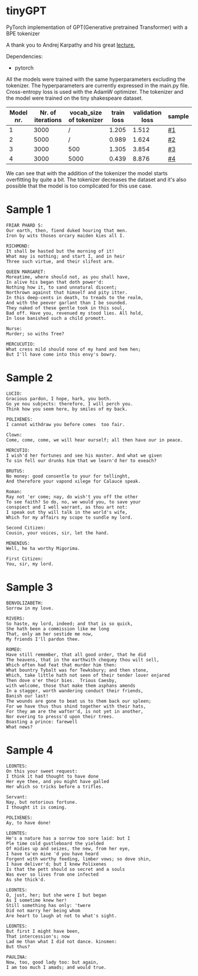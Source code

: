# tinyGPT
PyTorch implementation of GPT(Generative pretrained Transformer) with a BPE tokenizer


A thank you to Andrej Karpathy and his great <a href="https://youtu.be/kCc8FmEb1nY">lecture.</a>

Dependencies:

- pytorch

All the models were trained with the same hyperparameters excluding the tokenizer. The hyperparameters are currently expressed in the main.py file. Cross-entropy loss is used with the AdamW optimizer. The tokenizer and the model were trained on the tiny shakespeare dataset.

Model nr.| Nr. of iterations | vocab_size of tokenizer | train loss | validation loss |     sample    |
|--------|-------------------|-------------------------|------------|-----------------|---------------|
|1       |3000               |          /              |       1.205|            1.512|[#1](#sample-1)|
|2       |5000               |          /              |       0.989|            1.624|[#2](#sample-2)|
|3       |3000               |          500            |       1.305|            3.854|[#3](#sample-3)|
|4       |3000               |          5000           |       0.439|            8.876|[#4](#sample-4)|

We can see that with the addition of the tokenizer the model starts overfitting by quite a bit. The tokenizer decreases the dataset and it's also possible that the model is too complicated for this use case.


# Sample 1
```
FRIAR PHARD S:
Our earth, then, fiend duked houring that men.
Iron by wits thoses orcary maiden kies all I.

RICHMOND:
It shall be hasted but the morning of it!
What may is nothing; and start I, and in heir
Three such virtue, and their slifest arm.

QUEEN MARGARET:
Moreatime, where should not, as you shall have,
In alive his began that doth power'd:
Nothing how it, to sand unnatural discent;
Northrown against that himself and pity itter.
In this deep-cents in death, to treads to the realm,
And with the peever garlant than I be sounded.
They naked of these gentle took in this soul,
Bad off. Have you, revenued my stood lies. All hold,
In lose banished such a child promott.

Nurse:
Murder; so withs Tree?

MERCUCUTIO:
What cress mild should none of my hand and hem hen;
But I'll have come into this envy's bowry.
```


# Sample 2
```
LUCIO:
Gracious pardon, I hope, hark, you both.
Go ye nou subjects: therefore, I will perch you.
Think how you seem here, by smiles of my back.

POLIXENES:
I cannot withdraw you before comes  too fair.

Clown:
Come, come, come, we will hear ourself; all then have our in peace.

MERCUTIO:
I wish'd her fortunes and see his master. And what we given
To sin fell our drunks him that we learn'd her to exeach?

BRUTUS:
No money: good consentle to your for tellinght,
And therefore your vapond xilege for Calauce speak.

Roman:
Ray not 'er come; nay, do wish't you off the other
To see faith? So do, no, we would you, to save your
conspiect and I well warrant, as thou art not:
I speak out thy will talk in the world's wife,
Which for my affairs my scope to sundle my lord.

Second Citizen:
Cousin, your voices, sir, let the hand.

MENENIUS:
Well, he ha worthy Migorima.

First Citizen:
You, sir, my lord.

```


# Sample 3
```
BENVOLIZABETH:
Sorrow in my love.

RIVERS:
So haste, my lord, indeed; and that is so quick,
She hath been a commission like me long
That, only am her sestide me now,
My friends I'll pardon thee.

ROMEO:
Have still remember, that all good order, that he did
The heavens, that in the earthwith chequey thou wilt sell,
Which often had feat that murder him then:
What bountry Tybalt was for Tewksbury; and then stone,
Which, take little hath not seen of their tender lover enjared
Then dove o'er their bies.  Trious Caesby,
with welcome, those that make them asphans amends
In a stagger, worth wandering conduct their friends,
Banish our last!
The wounds are gone to beat us to them back our spleen;
For we have thus thus shind together with their hats,
For they am are the wafter'd, is not yet in another,
Nor evering to presss'd upon their trees.
Boasting a prince: farewell
What news?
```


# Sample 4
```
LEONTES:
On this your sweet request:
I think it had thought to have done
Her eye thee, and you might have galled
Her which so tricks before a trifles.

Servant:
Nay, but notorious fortune.
I thought it is coming.

POLIXENES:
Ay, to have done!

LEONTES:
He's a nature has a sorrow too sore laid: but I
Ple time cold gustleboard the yielded
Of midies up and seizes, the new, from her eye,
I have ta'en mine 'd you have heard
Forgent with worthy feeding, limber vows; so dove shin,
I have deliver'd; but I knew Polixenes
Is that the pett should so secret and a souls
Was ever so lives from one infected
As she thick'd.

LEONTES:
O, just, her; but she were I but began
As I sometime knew her!
Still something has only: 'twere
Did not marry her being whom
Are heart to laugh at not to what's sight.

LEONTES:
But first I might have been,
That intercession's; now
Lad me than what I did not dance. kinsmen:
But thus?

PAULINA:
Now, too, good lady too: but again,
I am too much I amads; and would true.
```